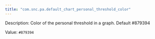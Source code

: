 ```yaml
---
title: "com.snc.pa.default_chart_personal_threshold_color"
---
```


Description: Color of the personal threshold in a graph. Default #879394

Value: `#879394`